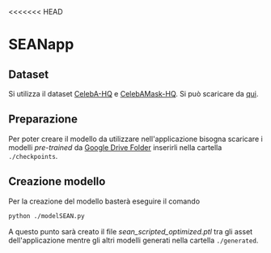 <<<<<<< HEAD
# SEANapp

## Dataset

Si utilizza il dataset [CelebA-HQ](https://github.com/tkarras/progressive_growing_of_gans) e [CelebAMask-HQ](https://github.com/switchablenorms/CelebAMask-HQ).
Si può scaricare da [qui](https://drive.google.com/file/d/1TKhN9kDvJEcpbIarwsd1_fsTR2vGx6LC/view?usp=sharing). 

## Preparazione

Per poter creare il modello da utilizzare nell'applicazione bisogna scaricare i modelli *pre-trained* da [Google Drive Folder](https://drive.google.com/file/d/1UMgKGdVqlulfgOBV4Z0ajEwPdgt3_EDK/view?usp=sharing) inserirli nella cartella `./checkpoints`.

## Creazione modello

Per la creazione del modello basterà eseguire il comando 

```bash
python ./modelSEAN.py
```

A questo punto sarà creato il file *sean_scripted_optimized.ptl* tra gli asset dell'applicazione mentre gli altri modelli generati nella cartella `./generated`.
